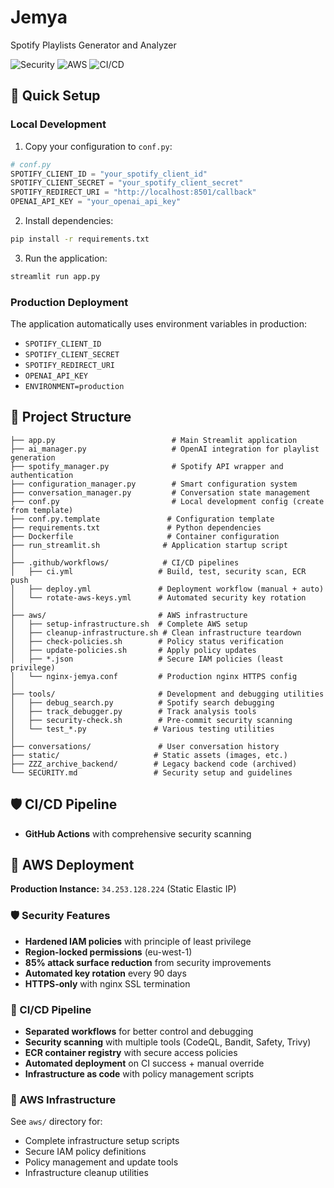 # Jemya
Spotify Playlists Generator and Analyzer

![Security](https://img.shields.io/badge/Security-Hardened_IAM-green?style=flat-square)
![AWS](https://img.shields.io/badge/AWS-Least_Privilege-blue?style=flat-square)
![CI/CD](https://img.shields.io/badge/CI%2FCD-Separated_Workflows-orange?style=flat-square)

## 🚀 Quick Setup
<!-- Trigger deployment with debugging -->

### Local Development
1. Copy your configuration to `conf.py`:
```python
# conf.py
SPOTIFY_CLIENT_ID = "your_spotify_client_id"
SPOTIFY_CLIENT_SECRET = "your_spotify_client_secret"
SPOTIFY_REDIRECT_URI = "http://localhost:8501/callback"
OPENAI_API_KEY = "your_openai_api_key"
```

2. Install dependencies:
```bash
pip install -r requirements.txt
```

3. Run the application:
```bash
streamlit run app.py
```

### Production Deployment
The application automatically uses environment variables in production:
- `SPOTIFY_CLIENT_ID`
- `SPOTIFY_CLIENT_SECRET` 
- `SPOTIFY_REDIRECT_URI`
- `OPENAI_API_KEY`
- `ENVIRONMENT=production`

## 📁 Project Structure
```
├── app.py                          # Main Streamlit application
├── ai_manager.py                   # OpenAI integration for playlist generation
├── spotify_manager.py              # Spotify API wrapper and authentication
├── configuration_manager.py        # Smart configuration system
├── conversation_manager.py         # Conversation state management
├── conf.py                         # Local development config (create from template)
├── conf.py.template               # Configuration template
├── requirements.txt               # Python dependencies
├── Dockerfile                     # Container configuration
├── run_streamlit.sh              # Application startup script
│
├── .github/workflows/            # CI/CD pipelines
│   ├── ci.yml                   # Build, test, security scan, ECR push
│   ├── deploy.yml               # Deployment workflow (manual + auto)
│   └── rotate-aws-keys.yml      # Automated security key rotation
│
├── aws/                         # AWS infrastructure
│   ├── setup-infrastructure.sh  # Complete AWS setup
│   ├── cleanup-infrastructure.sh # Clean infrastructure teardown
│   ├── check-policies.sh        # Policy status verification
│   ├── update-policies.sh       # Apply policy updates
│   ├── *.json                   # Secure IAM policies (least privilege)
│   └── nginx-jemya.conf         # Production nginx HTTPS config
│
├── tools/                       # Development and debugging utilities
│   ├── debug_search.py          # Spotify search debugging
│   ├── track_debugger.py        # Track analysis tools
│   ├── security-check.sh        # Pre-commit security scanning
│   └── test_*.py               # Various testing utilities
│
├── conversations/               # User conversation history
├── static/                     # Static assets (images, etc.)
├── ZZZ_archive_backend/        # Legacy backend code (archived)
└── SECURITY.md                 # Security setup and guidelines
```

## 🛡️ CI/CD Pipeline
- **GitHub Actions** with comprehensive security scanning

## 🚀 AWS Deployment
**Production Instance:** `34.253.128.224` (Static Elastic IP)

### 🛡️ Security Features
- **Hardened IAM policies** with principle of least privilege
- **Region-locked permissions** (eu-west-1)
- **85% attack surface reduction** from security improvements
- **Automated key rotation** every 90 days
- **HTTPS-only** with nginx SSL termination

### 🔄 CI/CD Pipeline
- **Separated workflows** for better control and debugging
- **Security scanning** with multiple tools (CodeQL, Bandit, Safety, Trivy)
- **ECR container registry** with secure access policies
- **Automated deployment** on CI success + manual override
- **Infrastructure as code** with policy management scripts

### 📂 AWS Infrastructure
See `aws/` directory for:
- Complete infrastructure setup scripts
- Secure IAM policy definitions
- Policy management and update tools
- Infrastructure cleanup utilities
